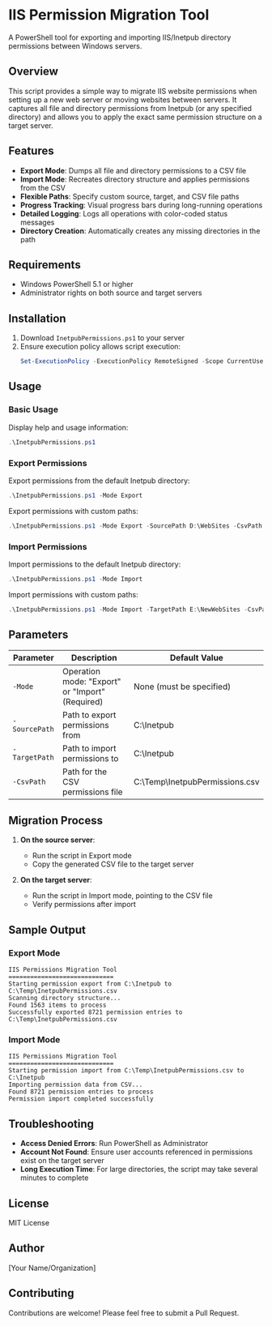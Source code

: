 # IIS Permission Migration Tool

A PowerShell tool for exporting and importing IIS/Inetpub directory permissions between Windows servers.

## Overview

This script provides a simple way to migrate IIS website permissions when setting up a new web server or moving websites between servers. It captures all file and directory permissions from Inetpub (or any specified directory) and allows you to apply the exact same permission structure on a target server.

## Features

- **Export Mode**: Dumps all file and directory permissions to a CSV file
- **Import Mode**: Recreates directory structure and applies permissions from the CSV
- **Flexible Paths**: Specify custom source, target, and CSV file paths
- **Progress Tracking**: Visual progress bars during long-running operations
- **Detailed Logging**: Logs all operations with color-coded status messages
- **Directory Creation**: Automatically creates any missing directories in the path

## Requirements

- Windows PowerShell 5.1 or higher
- Administrator rights on both source and target servers

## Installation

1. Download `InetpubPermissions.ps1` to your server
2. Ensure execution policy allows script execution:
   ```powershell
   Set-ExecutionPolicy -ExecutionPolicy RemoteSigned -Scope CurrentUser
   ```

## Usage

### Basic Usage

Display help and usage information:
```powershell
.\InetpubPermissions.ps1
```

### Export Permissions

Export permissions from the default Inetpub directory:
```powershell
.\InetpubPermissions.ps1 -Mode Export
```

Export permissions with custom paths:
```powershell
.\InetpubPermissions.ps1 -Mode Export -SourcePath D:\WebSites -CsvPath D:\Backup\Permissions.csv
```

### Import Permissions

Import permissions to the default Inetpub directory:
```powershell
.\InetpubPermissions.ps1 -Mode Import
```

Import permissions with custom paths:
```powershell
.\InetpubPermissions.ps1 -Mode Import -TargetPath E:\NewWebSites -CsvPath D:\Backup\Permissions.csv
```

## Parameters

| Parameter   | Description                                         | Default Value               |
|-------------|-----------------------------------------------------|----------------------------|
| `-Mode`     | Operation mode: "Export" or "Import" (Required)     | None (must be specified)   |
| `-SourcePath` | Path to export permissions from                    | C:\Inetpub                 |
| `-TargetPath` | Path to import permissions to                      | C:\Inetpub                 |
| `-CsvPath`    | Path for the CSV permissions file                  | C:\Temp\InetpubPermissions.csv |

## Migration Process

1. **On the source server**:
   - Run the script in Export mode
   - Copy the generated CSV file to the target server
   
2. **On the target server**:
   - Run the script in Import mode, pointing to the CSV file
   - Verify permissions after import

## Sample Output

### Export Mode
```
IIS Permissions Migration Tool
=============================
Starting permission export from C:\Inetpub to C:\Temp\InetpubPermissions.csv
Scanning directory structure...
Found 1563 items to process
Successfully exported 8721 permission entries to C:\Temp\InetpubPermissions.csv
```

### Import Mode
```
IIS Permissions Migration Tool
=============================
Starting permission import from C:\Temp\InetpubPermissions.csv to C:\Inetpub
Importing permission data from CSV...
Found 8721 permission entries to process
Permission import completed successfully
```

## Troubleshooting

- **Access Denied Errors**: Run PowerShell as Administrator
- **Account Not Found**: Ensure user accounts referenced in permissions exist on the target server
- **Long Execution Time**: For large directories, the script may take several minutes to complete

## License

MIT License

## Author

[Your Name/Organization]

## Contributing

Contributions are welcome! Please feel free to submit a Pull Request.
